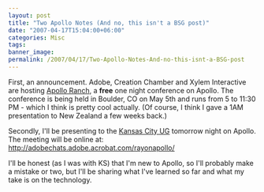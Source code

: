 ```yaml
---
layout: post
title: "Two Apollo Notes (And no, this isn't a BSG post)"
date: "2007-04-17T15:04:00+06:00"
categories: Misc 
tags: 
banner_image: 
permalink: /2007/04/17/Two-Apollo-Notes-And-no-this-isnt-a-BSG-post
---
```


First, an announcement. Adobe, Creation Chamber and Xylem Interactive are hosting <a href="http://apolloranch.eventbrite.com/">Apollo Ranch</a>, a <b>free</b> one night conference on Apollo. The conference is being held in Boulder, CO on May 5th and runs from 5 to 11:30 PM - which I think is pretty cool actually. (Of course, I think I gave a 1AM presentation to New Zealand a few weeks back.)

Secondly, I'll be presenting to the <a href="http://www.kcdevcore.org/">Kansas City UG</a> tomorrow night on Apollo. The meeting will be online at: <a href="http://adobechats.adobe.acrobat.com/rayonapollo/">http://adobechats.adobe.acrobat.com/rayonapollo/</a>

I'll be honest (as I was with KS) that I'm new to Apollo, so I'll probably make a mistake or two, but I'll be sharing what I've learned so far and what my take is on the technology.